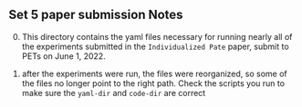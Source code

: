 ## Set 5 paper submission Notes

0. This directory contains the yaml files necessary for running nearly all of the experiments submitted in the `Individualized Pate` paper, submit to PETs on June 1, 2022.

1. after the experiments were run, the files were reorganized, so some of the files no longer point to the right path. Check the scripts you run to make sure the `yaml-dir` and `code-dir` are correct

